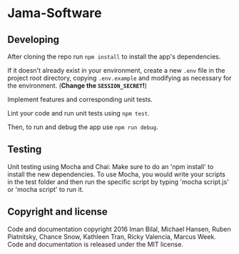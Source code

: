 # Jama-Software

## Developing

After cloning the repo run `npm install` to install the app's dependencies.

If it doesn't already exist in your environment, create a new `.env` file in
the project root directory, copying `.env.example` and modifying as necessary
for the environment. (**Change the `SESSION_SECRET`!**)

Implement features and corresponding unit tests.

Lint your code and run unit tests using `npm test`.

Then, to run and debug the app use `npm run debug`.

## Testing

Unit testing using Mocha and Chai:
 Make sure to do an 'npm install' to install the new dependencies. To use Mocha, you would write your scripts in the test folder and then run the specific script by typing 'mocha script.js' or 'mocha script' to run it.

## Copyright and license

Code and documentation copyright 2016 Iman Bilal, Michael Hansen, Ruben Piatnitsky, Chance Snow,
Kathleen Tran, Ricky Valencia, Marcus Week. Code and documentation is released under the MIT license.
